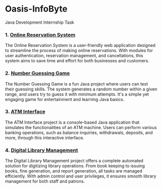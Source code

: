 # Oasis-InfoByte
Java Development Internship Task

### 1. [Online Reservation System](https://github.com/anishakshyp/Oasis-InfoByte/blob/main/online%20reservation%20system.java)

The Online Reservation System is a user-friendly web application designed to streamline the process of making online reservations. With modules for user authentication, reservation management, and cancellations, this system aims to save time and effort for both businesses and customers.

### 2. [Number Guessing Game](https://github.com/anishakshyp/Oasis-InfoByte/blob/main/Number%20guessing%20game.java)

The Number Guessing Game is a fun Java project where users can test their guessing skills. The system generates a random number within a given range, and users try to guess it with minimum attempts. It's a simple yet engaging game for entertainment and learning Java basics.

### 3. [ATM Interface](https://github.com/anishakshyp/Oasis-InfoByte/blob/main/atm%20interface.java)

The ATM Interface project is a console-based Java application that simulates the functionalities of an ATM machine. Users can perform various banking operations, such as balance inquiries, withdrawals, deposits, and more, through this interactive interface.

### 4. [Digital Library Management](https://github.com/anishakshyp/Oasis-InfoByte/blob/main/digital%20library%20management.java)

The Digital Library Management project offers a complete automated solution for digitizing library operations. From book keeping to issuing books, fine generation, and report generation, all tasks are managed efficiently. With admin control and user privileges, it ensures smooth library management for both staff and patrons.
